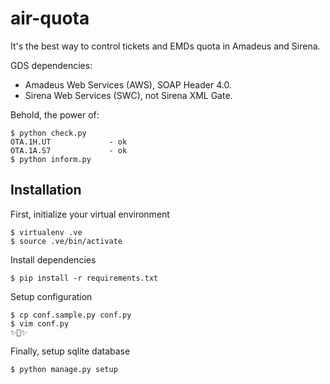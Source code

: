 air-quota
=========

It's the best way to control tickets and EMDs quota in Amadeus and Sirena.

GDS dependencies:
- Amadeus Web Services (AWS), SOAP Header 4.0.
- Sirena Web Services (SWC), not Sirena XML Gate.

Behold, the power of:
```
$ python check.py
OTA.1H.UT             - ok
OTA.1A.S7             - ok
$ python inform.py
```


## Installation
First, initialize your virtual environment
```
$ virtualenv .ve
$ source .ve/bin/activate
```

Install dependencies
```
$ pip install -r requirements.txt
```

Setup configuration
```
$ cp conf.sample.py conf.py
$ vim conf.py
✨🎩✨
```

Finally, setup sqlite database
```
$ python manage.py setup
```
